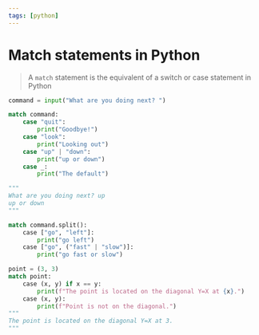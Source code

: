 ```yaml
---
tags: [python]
---
```


# Match statements in Python

> A `match` statement is the equivalent of a switch or case statement in Python

```python
command = input("What are you doing next? ")

match command:
    case "quit":
        print("Goodbye!")
    case "look":
        print("Looking out")
    case "up" | "down":
        print("up or down")
    case _:
        print("The default")

"""
What are you doing next? up
up or down
"""

match command.split():
    case ["go", "left"]:
        print("go left")
    case ["go", ("fast" | "slow")]:
        print("go fast or slow")

point = (3, 3)
match point:
    case (x, y) if x == y:
        print(f"The point is located on the diagonal Y=X at {x}.")
    case (x, y):
        print(f"Point is not on the diagonal.")
"""
The point is located on the diagonal Y=X at 3.
"""
```
